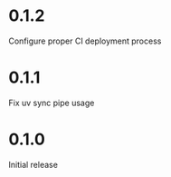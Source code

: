 # 0.1.2

Configure proper CI deployment process

# 0.1.1

Fix uv sync pipe usage

# 0.1.0

Initial release
